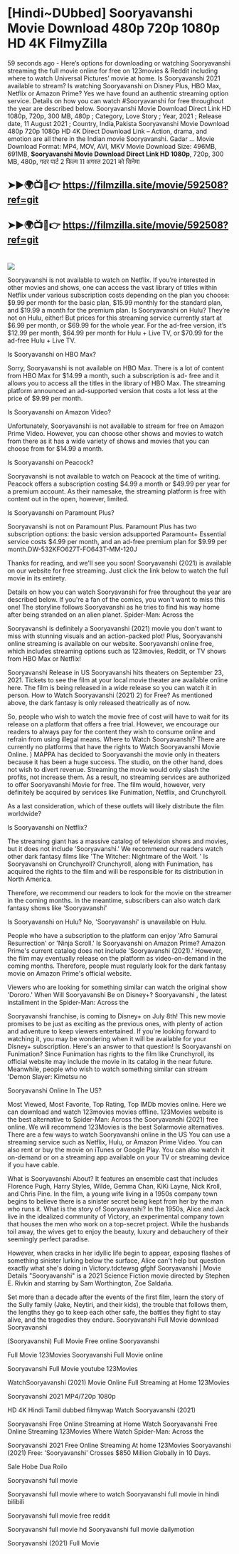 # [Hindi~DUbbed] Sooryavanshi Movie Download 480p 720p 1080p HD 4K FilmyZilla


59 seconds ago - Here’s options for downloading or watching Sooryavanshi streaming the full movie online for free on 123movies & Reddit including where to watch Universal Pictures’ movie at home. Is Sooryavanshi 2021 available to stream? Is watching Sooryavanshi on Disney Plus, HBO Max, Netflix or Amazon Prime? Yes we have found an authentic streaming option service. Details on how you can watch #Sooryavanshi for free throughout the year are described below. Sooryavanshi Movie Download Direct Link HD 1080p, 720p, 300 MB, 480p ; Category, Love Story ; Year, 2021 ; Release date, 11 August 2021 ; Country, India,Pakista Sooryavanshi Movie Download 480p 720p 1080p HD 4K Direct Download Link – Action, drama, and emotion are all there in the Indian movie Sooryavanshi. Gadar ...
Movie Download Format: MP4, MOV, AVI, MKV
Movie Download Size: 496MB, 691MB, **Sooryavanshi Movie Download Direct Link HD 1080p**, 720p, 300 MB, 480p, गदर पार्ट 2 फिल्म 11 अगस्त 2021 को सिनेमा

## ➤►🌍📺📱👉   https://filmzilla.site/movie/592508?ref=git

## ➤►🌍📺📱👉   https://filmzilla.site/movie/592508?ref=git

#

<img src="https://image.tmdb.org/t/p/w780//7w06baRS9VPm5RYz8lawTCLiR4j.jpg" />

Sooryavanshi is not available to watch on Netflix. If you’re interested in other movies and shows, one can access the vast library of titles within Netflix under various subscription costs depending on the plan you choose: $9.99 per month for the basic plan, $15.99 monthly for the standard plan, and $19.99 a month for the premium plan. Is Sooryavanshi on Hulu? They’re not on Hulu, either! But prices for this streaming service currently start at $6.99 per month, or $69.99 for the whole year. For the ad-free version, it’s $12.99 per month, $64.99 per month for Hulu + Live TV, or $70.99 for the ad-free Hulu + Live TV.

Is Sooryavanshi on HBO Max?

Sorry, Sooryavanshi is not available on HBO Max. There is a lot of content from HBO Max for $14.99 a month, such a subscription is ad- free and it allows you to access all the titles in the library of HBO Max. The streaming platform announced an ad-supported version that costs a lot less at the price of $9.99 per month.

Is Sooryavanshi on Amazon Video?

Unfortunately, Sooryavanshi is not available to stream for free on Amazon Prime Video. However, you can choose other shows and movies to watch from there as it has a wide variety of shows and movies that you can choose from for $14.99 a month.

Is Sooryavanshi on Peacock?

Sooryavanshi is not available to watch on Peacock at the time of writing. Peacock offers a subscription costing $4.99 a month or $49.99 per year for a premium account. As their namesake, the streaming platform is free with content out in the open, however, limited.

Is Sooryavanshi on Paramount Plus?

Sooryavanshi is not on Paramount Plus. Paramount Plus has two subscription options: the basic version adsupported Paramount+ Essential service costs $4.99 per month, and an ad-free premium plan for $9.99 per month.DW-532KFO627T-FO643T-MM-120J

Thanks for reading, and we'll see you soon! Sooryavanshi (2021) is available on our website for free streaming. Just click the link below to watch the full movie in its entirety.

Details on how you can watch Sooryavanshi for free throughout the year are described below. If you're a fan of the comics, you won't want to miss this one! The storyline follows Sooryavanshi as he tries to find his way home after being stranded on an alien planet. Spider-Man: Across the

Sooryavanshi is definitely a Sooryavanshi (2021) movie you don't want to miss with stunning visuals and an action-packed plot! Plus, Sooryavanshi online streaming is available on our website. Sooryavanshi online free, which includes streaming options such as 123movies, Reddit, or TV shows from HBO Max or Netflix!

Sooryavanshi Release in US Sooryavanshi hits theaters on September 23, 2021. Tickets to see the film at your local movie theater are available online here. The film is being released in a wide release so you can watch it in person. How to Watch Sooryavanshi (2021) 2) for Free? As mentioned above, the dark fantasy is only released theatrically as of now.

So, people who wish to watch the movie free of cost will have to wait for its release on a platform that offers a free trial. However, we encourage our readers to always pay for the content they wish to consume online and refrain from using illegal means. Where to Watch Sooryavanshi? There are currently no platforms that have the rights to Watch Sooryavanshi Movie Online. ) MAPPA has decided to Sooryavanshi the movie only in theaters because it has been a huge success. The studio, on the other hand, does not wish to divert revenue. Streaming the movie would only slash the profits, not increase them. As a result, no streaming services are authorized to offer Sooryavanshi Movie for free. The film would, however, very definitely be acquired by services like Funimation, Netflix, and Crunchyroll.

As a last consideration, which of these outlets will likely distribute the film worldwide?

Is Sooryavanshi on Netflix?

The streaming giant has a massive catalog of television shows and movies, but it does not include 'Sooryavanshi.' We recommend our readers watch other dark fantasy films like 'The Witcher: Nightmare of the Wolf. ' Is Sooryavanshi on Crunchyroll? Crunchyroll, along with Funimation, has acquired the rights to the film and will be responsible for its distribution in North America.

Therefore, we recommend our readers to look for the movie on the streamer in the coming months. In the meantime, subscribers can also watch dark fantasy shows like 'Sooryavanshi'

Is Sooryavanshi on Hulu? No, 'Sooryavanshi' is unavailable on Hulu.

People who have a subscription to the platform can enjoy 'Afro Samurai Resurrection' or 'Ninja Scroll.' Is Sooryavanshi on Amazon Prime? Amazon Prime's current catalog does not include 'Sooryavanshi (2021).' However, the film may eventually release on the platform as video-on-demand in the coming months. Therefore, people must regularly look for the dark fantasy movie on Amazon Prime's official website.

Viewers who are looking for something similar can watch the original show 'Dororo.' When Will Sooryavanshi Be on Disney+? Sooryavanshi , the latest installment in the Spider-Man: Across the

Sooryavanshi franchise, is coming to Disney+ on July 8th! This new movie promises to be just as exciting as the previous ones, with plenty of action and adventure to keep viewers entertained. If you're looking forward to watching it, you may be wondering when it will be available for your Disney+ subscription. Here's an answer to that question! Is Sooryavanshi on Funimation? Since Funimation has rights to the film like Crunchyroll, its official website may include the movie in its catalog in the near future. Meanwhile, people who wish to watch something similar can stream 'Demon Slayer: Kimetsu no

Sooryavanshi Online In The US?

Most Viewed, Most Favorite, Top Rating, Top IMDb movies online. Here we can download and watch 123movies movies offline. 123Movies website is the best alternative to Spider-Man: Across the Sooryavanshi (2021) free online. We will recommend 123Movies is the best Solarmovie alternatives. There are a few ways to watch Sooryavanshi online in the US You can use a streaming service such as Netflix, Hulu, or Amazon Prime Video. You can also rent or buy the movie on iTunes or Google Play. You can also watch it on-demand or on a streaming app available on your TV or streaming device if you have cable.

What is Sooryavanshi About? It features an ensemble cast that includes Florence Pugh, Harry Styles, Wilde, Gemma Chan, KiKi Layne, Nick Kroll, and Chris Pine. In the film, a young wife living in a 1950s company town begins to believe there is a sinister secret being kept from her by the man who runs it. What is the story of Sooryavanshi? In the 1950s, Alice and Jack live in the idealized community of Victory, an experimental company town that houses the men who work on a top-secret project. While the husbands toil away, the wives get to enjoy the beauty, luxury and debauchery of their seemingly perfect paradise.

However, when cracks in her idyllic life begin to appear, exposing flashes of something sinister lurking below the surface, Alice can't help but question exactly what she's doing in Victory.tdctewsg gfghf Sooryavanshi | Movie Details "Sooryavanshi" is a 2021 Science Fiction movie directed by Stephen E. Rivkin and starring by Sam Worthington, Zoe Saldaña.

Set more than a decade after the events of the first film, learn the story of the Sully family (Jake, Neytiri, and their kids), the trouble that follows them, the lengths they go to keep each other safe, the battles they fight to stay alive, and the tragedies they endure. Sooryavanshi Full Movie download Sooryavanshi

(Sooryavanshi) Full Movie Free online Sooryavanshi

Full Movie 123Movies Sooryavanshi Full Movie online

Sooryavanshi Full Movie youtube 123Movies

WatchSooryavanshi (2021) Movie Online Full Streaming at Home 123Movies

Sooryavanshi 2021 MP4/720p 1080p

HD 4K Hindi Tamil dubbed filmywap Watch Sooryavanshi (2021)

Sooryavanshi Free Online Streaming at Home Watch Sooryavanshi Free Online Streaming 123Movies Where Watch Spider-Man: Across the

Sooryavanshi 2021 Free Online Streaming At home 123Movies Sooryavanshi (2021) Free: 'Sooryavanshi' Crosses $850 Million Globally in 10 Days.

Sale Hobe Dua Roilo

Sooryavanshi full movie

Sooryavanshi full movie where to watch Sooryavanshi full movie in hindi bilibili

Sooryavanshi full movie free reddit

Sooryavanshi full movie hd Sooryavanshi full movie dailymotion

Sooryavanshi (2021) Full Movie